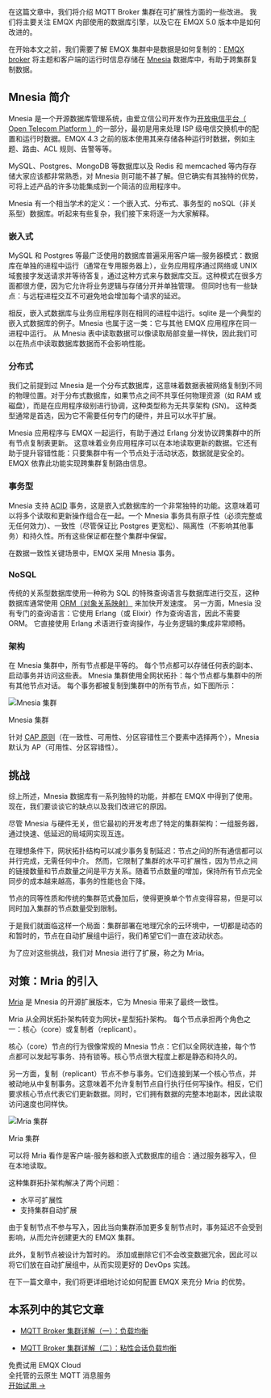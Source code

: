 在这篇文章中，我们将介绍 MQTT Broker 集群在可扩展性方面的一些改进。 我们将主要关注 EMQX 内部使用的数据库引擎，以及它在 EMQX 5.0 版本中是如何改进的。

在开始本文之前，我们需要了解 EMQX 集群中是数据是如何复制的：[EMQX broker](https://github.com/emqx/emqx) 将主题和客户端的运行时信息存储在 [Mnesia](http://erlang.org/doc/man/mnesia.html) 数据库中，有助于跨集群复制数据。

## Mnesia 简介

Mnesia 是一个开源数据库管理系统，由爱立信公司开发作为[开放电信平台（ Open Telecom Platform ）](https://en.wikipedia.org/wiki/Open_Telecom_Platform)的一部分，最初是用来处理 ISP 级电信交换机中的配置和运行时数据。EMQX 4.3 之前的版本使用其来存储各种运行时数据，例如主题、路由、ACL 规则、告警等等。

MySQL、Postgres、MongoDB 等数据库以及 Redis 和 memcached 等内存存储大家应该都非常熟悉，对 Mnesia 则可能不甚了解。但它确实有其独特的优势，可将上述产品的许多功能集成到一个简洁的应用程序中。

Mnesia 有一个相当学术的定义：一个嵌入式、分布式、事务型的 noSQL（非关系型）数据库。听起来有些复杂，我们接下来将逐一为大家解释。

### 嵌入式

MySQL 和 Postgres 等最广泛使用的数据库普遍采用客户端—服务器模式：数据库在单独的进程中运行（通常在专用服务器上），业务应用程序通过网络或 UNIX 域套接字发送请求并等待答复，通过这种方式来与数据库交互。这种模式在很多方面都很方便，因为它允许将业务逻辑与存储分开并单独管理。 但同时也有一些缺点：与远程进程交互不可避免地会增加每个请求的延迟。

相反，嵌入式数据库与业务应用程序则在相同的进程中运行。sqlite 是一个典型的嵌入式数据库的例子。Mnesia 也属于这一类：它与其他 EMQX 应用程序在同一进程中运行。 从 Mnesia 表中读取数据可以像读取局部变量一样快，因此我们可以在热点中读取数据库数据而不会影响性能。

### 分布式

我们之前提到过 Mnesia 是一个分布式数据库，这意味着数据表被网络复制到不同的物理位置。对于分布式数据库，如果节点之间不共享任何物理资源（如 RAM 或磁盘），而是在应用程序级别进行协调，这种类型称为无共享架构 (SN)。 这种类型通常是首选，因为它不需要任何专门的硬件，并且可以水平扩展。

Mnesia 应用程序与 EMQX 一起运行，有助于通过 Erlang 分发协议跨集群中的所有节点复制表更新。 这意味着业务应用程序可以在本地读取更新的数据。它还有助于提升容错性能：只要集群中有一个节点处于活动状态，数据就是安全的。EMQX 依靠此功能实现跨集群复制路由信息。

### 事务型

Mnesia 支持 [ACID](https://en.wikipedia.org/wiki/ACID) 事务，这是嵌入式数据库的一个非常独特的功能。这意味着可以将多个读取和更新操作组合在一起。一个 Mnesia 事务具有原子性（必须完整或无任何效力）、一致性（尽管保证比 Postgres 更宽松）、隔离性（不影响其他事务）和持久性。所有这些保证都在整个集群中保留。

在数据一致性关键场景中，EMQX 采用 Mnesia 事务。

### NoSQL 

传统的关系型数据库使用一种称为 SQL 的特殊查询语言与数据库进行交互，这种数据库通常使用 [ORM（对象关系映射）](https://en.wikipedia.org/wiki/Object–relational_mapping) 来加快开发速度。 另一方面，Mnesia 没有专门的查询语言：它使用 Erlang（或 Elixir）作为查询语言，因此不需要 ORM。 它直接使用 Erlang 术语进行查询操作，与业务逻辑的集成非常顺畅。

### 架构

在 Mnesia 集群中，所有节点都是平等的。 每个节点都可以存储任何表的副本、启动事务并访问这些表。 Mnesia 集群使用全网状拓扑：每个节点都与集群中的所有其他节点对话。 每个事务都被复制到集群中的所有节点，如下图所示：

![Mnesia 集群](https://assets.emqx.com/images/4c608391c2ab38e1536774c0929d5a6a.png)

Mnesia 集群

针对 [CAP 原则](https://en.wikipedia.org/wiki/CAP_theorem)（在一致性、可用性、分区容错性三个要素中选择两个），Mnesia 默认为 AP（可用性、分区容错性）。

## 挑战 

综上所述，Mnesia 数据库有一系列独特的功能，并都在 EMQX 中得到了使用。现在，我们要谈谈它的缺点以及我们改进它的原因。

尽管 Mnesia 与硬件无关，但它最初的开发考虑了特定的集群架构：一组服务器，通过快速、低延迟的局域网实现互连。

在理想条件下，网状拓扑结构可以减少事务复制延迟：节点之间的所有通信都可以并行完成，无需任何中介。 然而，它限制了集群的水平可扩展性，因为节点之间的链接数量和节点数量之间是平方关系。随着节点数量的增加，保持所有节点完全同步的成本越来越高，事务的性能也会下降。

节点的同等性质和传统的集群范式叠加后，使得更换单个节点变得容易，但是可以同时加入集群的节点数量受到限制。

于是我们就面临这样一个局面：集群部署在地理冗余的云环境中，一切都是动态的和暂时的，节点在自动扩展组中运行，我们希望它们一直在波动状态。

为了应对这些挑战，我们对 Mnesia 进行了扩展，称之为 Mria。

## 对策：Mria 的引入  

[Mria](https://github.com/emqx/mria) 是 Mnesia 的开源扩展版本，它为 Mnesia 带来了最终一致性。

Mria 从全网状拓扑架构转变为网状+星型拓扑架构。 每个节点承担两个角色之一：核心（core）或复制者（replicant）。

核心（core）节点的行为很像常规的 Mnesia 节点：它们以全网状连接，每个节点都可以发起写事务、持有锁等。核心节点很大程度上都是静态和持久的。

另一方面，复制（replicant）节点不参与事务。它们连接到某一个核心节点，并被动地从中复制事务。这意味着不允许复制节点自行执行任何写操作。相反，它们要求核心节点代表它们更新数据。同时，它们拥有数据的完整本地副本，因此读取访问速度也同样快。

![Mria 集群](https://assets.emqx.com/images/236fc41e5114337c48affe9366400d22.png)

Mria 集群

可以将 Mria 看作是客户端-服务器和嵌入式数据库的组合：通过服务器写入，但在本地读取。

这种集群拓扑架构解决了两个问题：

- 水平可扩展性
- 支持集群自动扩展

由于复制节点不参与写入，因此当向集群添加更多复制节点时，事务延迟不会受到影响，从而允许创建更大的 EMQX 集群。

此外，复制节点被设计为暂时的。 添加或删除它们不会改变数据冗余，因此可以将它们放在自动扩展组中，从而实现更好的 DevOps 实践。

在下一篇文章中，我们将更详细地讨论如何配置 EMQX 来充分 Mria 的优势。


## 本系列中的其它文章

- [MQTT Broker 集群详解（一）：负载均衡](https://www.emqx.com/zh/blog/mqtt-broker-clustering-part-1-load-balancing)

- [MQTT Broker 集群详解（二）：粘性会话负载均衡](mqtt-broker-clustering-part-2-sticky-session-load-balancing)


<section class="promotion">
    <div>
        免费试用 EMQX Cloud
        <div class="is-size-14 is-text-normal has-text-weight-normal">全托管的云原生 MQTT 消息服务</div>
    </div>
    <a href="https://accounts-zh.emqx.com/signup?continue=https://cloud.emqx.com/console/deployments/0?oper=new" class="button is-gradient px-5">开始试用 →</a >
</section>
